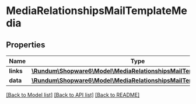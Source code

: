 # MediaRelationshipsMailTemplateMedia

## Properties
Name | Type | Description | Notes
------------ | ------------- | ------------- | -------------
**links** | [**\Rundum\Shopware6\Model\MediaRelationshipsMailTemplateMediaLinks**](MediaRelationshipsMailTemplateMediaLinks.md) |  | [optional] 
**data** | [**\Rundum\Shopware6\Model\MediaRelationshipsMailTemplateMediaData[]**](MediaRelationshipsMailTemplateMediaData.md) |  | [optional] 

[[Back to Model list]](../../README.md#documentation-for-models) [[Back to API list]](../../README.md#documentation-for-api-endpoints) [[Back to README]](../../README.md)

